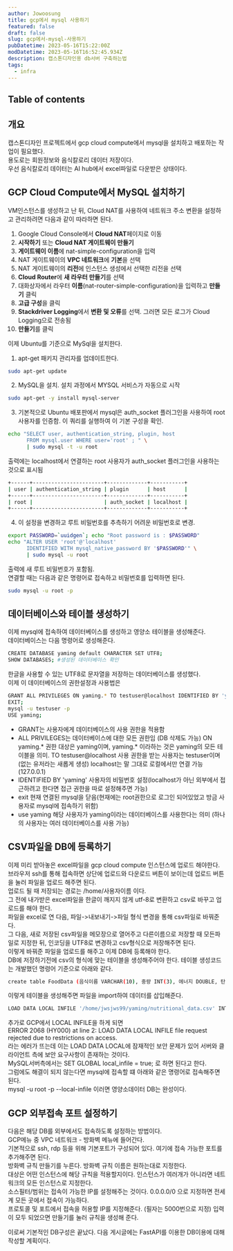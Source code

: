 ```yaml
---
author: Jowoosung
title: gcp에서 mysql 사용하기
featured: false
draft: false
slug: gcp에서-mysql-사용하기
pubDatetime: 2023-05-16T15:22:00Z
modDatetime: 2023-05-16T16:52:45.934Z
description: 캡스톤디자인용 db서버 구축하는법
tags: 
  - infra
---  
```


## Table of contents

## 개요  
캡스톤디자인 프로젝트에서 gcp cloud compute에서 mysql을 설치하고 배포하는 작업이 필요했다.  
용도로는 회원정보와 음식칼로리 데이터 저장이다.  
우선 음식칼로리 데이터는 AI hub에서 excel파일로 다운받은 상태이다.  
  
## GCP Cloud Compute에서 MySQL 설치하기  
VM인스턴스를 생성하고 난 뒤, Cloud NAT를 사용하여 네트워크 주소 변환을 설정하고 관리하려면 다음과 같이 따라하면 된다.  
1. Google Cloud Console에서 **Cloud NAT**페이지로 이동
2. **시작하기** 또는 **Cloud NAT 게이트웨이 만들기**
3. **게이트웨이 이름**에 nat-simple-configuration을 입력
4. NAT 게이트웨이의 **VPC 네트워크**에 **기본**을 선택
5. NAT 게이트웨이의 **리전**에 인스턴스 생성에서 선택한 리전을 선택
6. **Cloud Router**에 **새 라우터 만들기**를 선택
7. 대화상자에서 라우터 **이름**(nat-router-simple-configuration)을 입력하고 **만들기** 클릭
8. **고급 구성**을 클릭
9. **Stackdriver Logging**에서 **변환 및 오류**를 선택. 그러면 모든 로그가 Cloud Logging으로 전송됨
10. **만들기**를 클릭  
  
이제 Ubuntu를 기준으로 MySql을 설치한다.  
1. apt-get 패키지 관리자를 업데이트한다.  
```bash
sudo apt-get update
```
2. MySQL을 설치. 설치 과정에서 MYSQL 서비스가 자동으로 시작
```bash
sudo apt-get -y install mysql-server
```
3. 기본적으로 Ubuntu 배포판에서 mysql은 auth_socket 플러그인을 사용하여 root사용자를 인증함. 이 쿼리를 실행하여 이 기본 구성을 확인.  
```bash
echo "SELECT user, authentication_string, plugin, host
      FROM mysql.user WHERE user='root' ; " \
      | sudo mysql -t -u root
```
출력에는 localhost에서 연결하는 root 사용자가 auth_socket 플러그인을 사용하는 것으로 표시됨  
```bash
+------+-----------------------+-------------+-----------+
| user | authentication_string | plugin      | host      |
+------+-----------------------+-------------+-----------+
| root |                       | auth_socket | localhost |
+------+-----------------------+-------------+-----------+  
```
4. 이 설정을 변경하고 루트 비밀번호를 추측하기 어려운 비밀번호로 변경.  
```bash
export PASSWORD=`uuidgen`; echo "Root password is : $PASSWORD"
echo "ALTER USER 'root'@'localhost'
      IDENTIFIED WITH mysql_native_password BY '$PASSWORD'" \
      | sudo mysql -u root
```
출력에 새 루트 비밀번호가 포함됨.  
연결할 때는 다음과 같은 명령어로 접속하고 비밀번호를 입력하면 된다.  
```bash
sudo mysql -u root -p
```
## 데이터베이스와 테이블 생성하기  
이제 mysql에 접속하여 데이터베이스를 생성하고 영양소 테이블을 생성해준다.  
데이터베이스는 다음 명령어로 생성해준다.  
```bash
CREATE DATABASE yaming default CHARACTER SET UTF8;
SHOW DATABASES; #생성된 데이터베이스 확인
```
한글을 사용할 수 있는 UTF8로 문자열을 저장하는 데이터베이스를 생성했다.  
이제 이 데이터베이스의 권한설정과 사용법은
```bash
GRANT ALL PRIVILEGES ON yaming.* TO testuser@localhost IDENTIFIED BY 'yaming';
EXIT;
mysql -u testuser -p
USE yaming;
```
- GRANT는 사용자에게 데이터베이스의 사용 권한을 적용함
- ALL PRIVILEGES는 데이터베이스에 대한 모든 권한임 (DB 삭제도 가능) ON yaming.* 권한 대상은 yaming이며, yaming.* 이라하는 것은 yaming의 모든 테이블을 의미. TO testuser@localhost 사용 권한을 받는 사용자는 testuser이며(없는 유저라는 새롭게 생성)
localhost는 말 그대로 로컬에서만 연결 가능(127.0.0.1)
- IDENTIFIED BY 'yaming' 사용자의 비밀번호 설정(localhost가 아닌 외부에서 접근하려고 한다면 접근 권한을 따로 설정해주면 가능)
- exit 현재 연결된 mysql을 닫음(현재에는 root권한으로 로그인 되어있었고 방금 사용자로 mysql에 접속하기 위함)
- use yaming 해당 사용자가 yaming이라는 데이터베이스를 사용한다는 의미 (하나의 사용자는 여러 데이터베이스를 사용 가능)
  
## CSV파일을 DB에 등록하기  
이제 미리 받아놓은 excel파일을 gcp cloud compute 인스턴스에 업로드 해야한다.  
브라우저 ssh를 통해 접속하면 상단에 업로드와 다운로드 버튼이 보이는데 업로드 버튼을 눌러 파일을 업로드 해주면 된다.  
업로드 될 때 저장되는 경로는 /home/사용자이름 이다.  
그 전에 내가받은 excel파일을 한글이 깨지지 않게 utf-8로 변환하고 csv로 바꾸고 업로드를 해야 한다.  
파일을 excel로 연 다음, 파일->내보내기->파일 형식 변경을 통해 csv파일로 바꿔준다.  
그 다음, 새로 저장된 csv파일을 메모장으로 열어주고 다른이름으로 저장할 때 모든파일로 지정한 뒤, 인코딩을 UTF8로 변경하고 csv형식으로 저장해주면 된다.  
이렇게 바꿔준 파일을 업로드를 해주고 이제 DB에 등록해야 한다.  
DB에 저장하기전에 csv의 형식에 맞는 테이블을 생성해주어야 한다. 테이블 생성코드는 개발했던 명령어 기준으로 아래와 같다.  
```bash
create table FoodData (음식이름 VARCHAR(10), 중량 INT(3), 에너지 DOUBLE, 탄수화물 DOUBLE, 당류 DOUBLE, 지방 DOUBLE, 단백질 DOUBLE, 칼슘 DOUBLE, 인 DOUBLE, 나트륨 DOUBLE, 칼륨 DOUBLE, 마그네슘 DOUBLE, 철 DOUBLE, 아연 DOUBLE, 콜레스테롤 DOUBLE, 트랜스지방 DOUBLE);
```
이렇게 테이블을 생성해주면 파일을 import하여 데이터를 삽입해준다.  
```bash
LOAD DATA LOCAL INFILE '/home/jwsjws99/yaming/nutritional_data.csv' INTO TABLE FoodData CHARACTER SET UTF8 FIELDS TERMINATED BY ',' IGNORE 1 ROWS;
```
추가로 GCP에서 LOCAL INFILE을 하게 되면  
ERROR 2068 (HY000) at line 2: LOAD DATA LOCAL INFILE file request rejected due to restrictions on access.  
라는 에러가 뜨는데 이는 LOAD DATA LOCAL에 잠재적인 보안 문제가 있어 서버와 클라이언트 측에 보안 요구사항이 존재하는 것이다.  
MySQL서버측에서는 SET GLOBAL local_infile = true; 로 하면 된다고 한다.  
그럼에도 해결이 되지 않는다면 mysql에 접속할 떄 아래와 같은 명령어로 접속해주면 된다.  
mysql -u root -p --local-infile
이러면 영양소데이터 DB는 완성이다.  
  
## GCP 외부접속 포트 설정하기  
다음은 해당 DB를 외부에서도 접속하도록 설정하는 방법이다.  
GCP메뉴 중 VPC 네트워크 - 방화벽 메뉴에 들어간다.  
기본적으로 ssh, rdp 등을 위해 기본포트가 구성되어 있다. 여기에 접속 가능한 포트를 추가해주면 된다.  
방화벽 규칙 만들기를 누른다. 방화벽 규칙 이름은 원하는대로 지정한다.  
대상은 어떤 인스턴스에 해당 규칙을 적용할지이다. 인스턴스가 여러개가 아니라면 네트워크의 모든 인스턴스로 지정한다.  
소스필터/범위는 접속이 가능한 IP를 설정해주는 것이다. 0.0.0.0/0 으로 지정하면 전세계 모든 곳에서 접속이 가능하다.  
프로토콜 및 포트에서 접속을 허용할 IP를 지정해준다. (필자는 5000번으로 지정)
입력이 모두 되었으면 만들기를 눌러 규칙을 생성해 준다.  

이로써 기본적인 DB구성은 끝났다. 다음 게시글에는 FastAPI를 이용한 DB이용에 대해 작성할 계획이다.  
